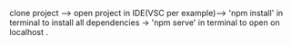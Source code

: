 clone project --> open project in IDE(VSC per example)--> 'npm install' in terminal  to install all dependencies -> 'npm serve' in terminal to open on localhost .
